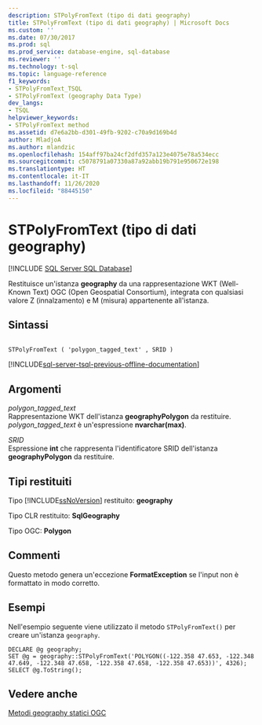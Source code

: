 ```yaml
---
description: STPolyFromText (tipo di dati geography)
title: STPolyFromText (tipo di dati geography) | Microsoft Docs
ms.custom: ''
ms.date: 07/30/2017
ms.prod: sql
ms.prod_service: database-engine, sql-database
ms.reviewer: ''
ms.technology: t-sql
ms.topic: language-reference
f1_keywords:
- STPolyFromText_TSQL
- STPolyFromText (geography Data Type)
dev_langs:
- TSQL
helpviewer_keywords:
- STPolyFromText method
ms.assetid: d7e6a2bb-d301-49fb-9202-c70a9d169b4d
author: MladjoA
ms.author: mlandzic
ms.openlocfilehash: 154aff97ba24cf2dfd357a123e4075e78a534ecc
ms.sourcegitcommit: c5078791a07330a87a92abb19b791e950672e198
ms.translationtype: HT
ms.contentlocale: it-IT
ms.lasthandoff: 11/26/2020
ms.locfileid: "88445150"
---
```

# <a name="stpolyfromtext-geography-data-type"></a>STPolyFromText (tipo di dati geography)
[!INCLUDE [SQL Server SQL Database](../../includes/applies-to-version/sql-asdb.md)]

Restituisce un'istanza **geography** da una rappresentazione WKT (Well-Known Text) OGC (Open Geospatial Consortium), integrata con qualsiasi valore Z (innalzamento) e M (misura) appartenente all'istanza.
  
## <a name="syntax"></a>Sintassi  
  
```  
  
STPolyFromText ( 'polygon_tagged_text' , SRID )  
```  
  
[!INCLUDE[sql-server-tsql-previous-offline-documentation](../../includes/sql-server-tsql-previous-offline-documentation.md)]

## <a name="arguments"></a>Argomenti
 *polygon_tagged_text*  
 Rappresentazione WKT dell'istanza **geographyPolygon** da restituire. *polygon_tagged_text* è un'espressione **nvarchar(max)**.  
  
 *SRID*  
 Espressione **int** che rappresenta l'identificatore SRID dell'istanza **geographyPolygon** da restituire.  
  
## <a name="return-types"></a>Tipi restituiti  
 Tipo [!INCLUDE[ssNoVersion](../../includes/ssnoversion-md.md)] restituito: **geography**  
  
 Tipo CLR restituito: **SqlGeography**  
  
 Tipo OGC: **Polygon**  
  
## <a name="remarks"></a>Commenti  
 Questo metodo genera un'eccezione **FormatException** se l'input non è formattato in modo corretto.  
  
## <a name="examples"></a>Esempi  
 Nell'esempio seguente viene utilizzato il metodo `STPolyFromText()` per creare un'istanza `geography`.  
  
```  
DECLARE @g geography;  
SET @g = geography::STPolyFromText('POLYGON((-122.358 47.653, -122.348 47.649, -122.348 47.658, -122.358 47.658, -122.358 47.653))', 4326);  
SELECT @g.ToString();  
```  
  
## <a name="see-also"></a>Vedere anche  
 [Metodi geography statici OGC](../../t-sql/spatial-geography/ogc-static-geography-methods.md)  
  
  
